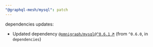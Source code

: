 ```yaml
---
"@graphql-mesh/mysql": patch
---
```

dependencies updates:
  - Updated dependency [`@omnigraph/mysql@^0.6.1` ↗︎](https://www.npmjs.com/package/@omnigraph/mysql/v/0.6.1) (from `^0.6.0`, in `dependencies`)
